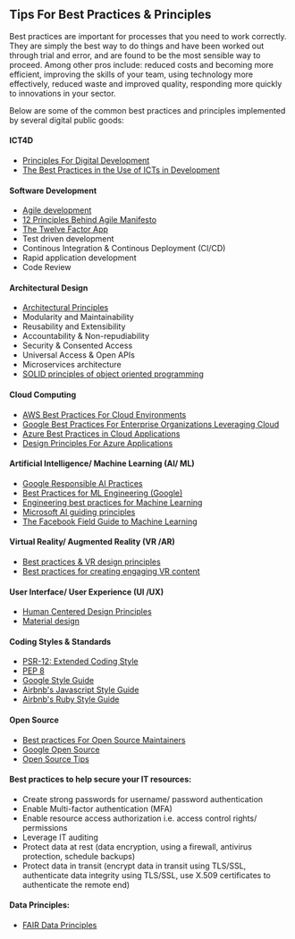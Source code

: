 ## Tips For Best Practices & Principles
Best practices are important for processes that you need to work correctly. They are simply the best way to do things and have been worked out through trial and error, and are found to be the most sensible way to proceed. Among other pros include: reduced costs and becoming more efficient, improving the skills of your team, using technology more effectively, reduced waste and improved quality, responding more quickly to innovations in your sector. 

Below are some of the common best practices and principles implemented by several digital public goods:

#### ICT4D
* [Principles For Digital Development](https://digitalprinciples.org/)
* [The Best Practices in the Use of ICTs in Development](https://www.ictworks.org/the-best-practices-in-the-use-of-icts-in-development-are/#.YTc0Y_wzZH5)

#### Software Development 
* [Agile development](https://www.ntaskmanager.com/blog/agile-best-practices/)
* [12 Principles Behind Agile Manifesto](https://www.agilealliance.org/agile101/12-principles-behind-the-agile-manifesto/)
* [The Twelve Factor App](https://12factor.net/)
* Test driven development
* Continous Integration & Continous Deployment (CI/CD)
* Rapid application development
* Code Review

#### Architectural Design
* [Architectural Principles](https://docs.altinn.studio/teknologi/altinnstudio/architecture/principles/#web-standards)
* Modularity and Maintainability
* Reusability and Extensibility
* Accountability & Non-repudiability
* Security & Consented Access
* Universal Access & Open APIs
* Microservices architecture
* [SOLID principles of object oriented programming](https://www.freecodecamp.org/news/solid-principles-explained-in-plain-english/)

#### Cloud Computing
* [AWS Best Practices For Cloud Environments](https://aws.amazon.com/blogs/publicsector/aws-well-architected-framework-best-practices-for-building-and-deploying-an-optimized-cloud-environment/)
* [Google Best Practices For Enterprise Organizations Leveraging Cloud](https://cloud.google.com/docs/enterprise/best-practices-for-enterprise-organizations)
* [Azure Best Practices in Cloud Applications](https://docs.microsoft.com/en-us/azure/architecture/best-practices/index-best-practices)
* [Design Principles For Azure Applications](https://docs.microsoft.com/en-us/azure/architecture/guide/design-principles/)

#### Artificial Intelligence/ Machine Learning (AI/ ML)
* [Google Responsible AI Practices](https://ai.google/responsibilities/responsible-ai-practices/)
* [Best Practices for ML Engineering (Google)](https://developers.google.com/machine-learning/guides/rules-of-ml)
* [Engineering best practices for Machine Learning](https://se-ml.github.io/practices/)
* [Microsoft AI guiding principles](https://query.prod.cms.rt.microsoft.com/cms/api/am/binary/RE4pKH5#:~:text=At%20Microsoft%2C%20we've%20recognized,inclusiveness%2C%20transparency%2C%20and%20accountability.)
* [The Facebook Field Guide to Machine Learning](https://research.fb.com/blog/2018/05/the-facebook-field-guide-to-machine-learning-video-series/)

#### Virtual Reality/ Augmented Reality (VR /AR)
* [Best practices & VR design principles](https://www.dummies.com/software/best-practices-and-virtual-reality-design-principles/)
* [Best practices for creating engaging VR content](https://www.thinkwithgoogle.com/marketing-strategies/video/vr-content-audience-engagement-best-practices/)

#### User Interface/ User Experience (UI /UX)
* [Human Centered Design Principles](https://jnd.org/the-four-fundamental-principles-ofhuman-centered-design/)
* [Material design](https://material.io/design/guidelines-overview)

#### Coding Styles & Standards
* [PSR-12: Extended Coding Style](https://www.php-fig.org/psr/psr-12/)
* [PEP 8](https://www.python.org/dev/peps/pep-0008/)
* [Google Style Guide](https://google.github.io/styleguide/)
* [Airbnb's Javascript Style Guide](https://github.com/airbnb/javascript)
* [Airbnb's Ruby Style Guide](https://airbnb.io/projects/ruby/)

#### Open Source 
* [Best practices For Open Source Maintainers](https://opensource.guide/best-practices/)
* [Google Open Source](https://opensource.google/docs/)
* [Open Source Tips](https://eddiejaoude.github.io/book-open-source-tips/)

#### Best practices to help secure your IT resources:
* Create strong passwords for username/ password authentication
* Enable Multi-factor authentication (MFA)
* Enable resource access authorization i.e. access control rights/ permissions
* Leverage IT auditing
* Protect data at rest (data encryption, using a firewall, antivirus protection, schedule backups)
* Protect data in transit (encrypt data in transit using TLS/SSL, authenticate data integrity using TLS/SSL, use X.509 certificates to authenticate the remote end)

#### Data Principles:
* [FAIR Data Principles](https://www.go-fair.org/fair-principles/)